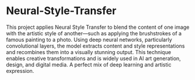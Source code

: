 # Neural-Style-Transfer

This project applies Neural Style Transfer to blend the content of one image with the artistic style of another—such as applying the brushstrokes of a famous painting to a photo. Using deep neural networks, particularly convolutional layers, the model extracts content and style representations and recombines them into a visually stunning output. This technique enables creative transformations and is widely used in AI art generation, design, and digital media. A perfect mix of deep learning and artistic expression.
